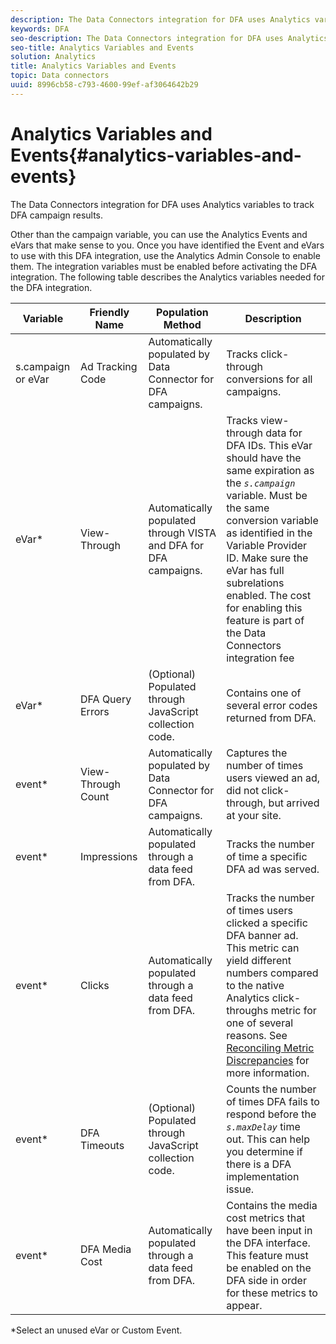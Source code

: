 ```yaml
---
description: The Data Connectors integration for DFA uses Analytics variables to track DFA campaign results.
keywords: DFA
seo-description: The Data Connectors integration for DFA uses Analytics variables to track DFA campaign results.
seo-title: Analytics Variables and Events
solution: Analytics
title: Analytics Variables and Events
topic: Data connectors
uuid: 8996cb58-c793-4600-99ef-af3064642b29
---
```


# Analytics Variables and Events{#analytics-variables-and-events}

The Data Connectors integration for DFA uses Analytics variables to track DFA campaign results.

Other than the campaign variable, you can use the Analytics Events and eVars that make sense to you. Once you have identified the Event and eVars to use with this DFA integration, use the Analytics Admin Console to enable them. The integration variables must be enabled before activating the DFA integration. The following table describes the Analytics variables needed for the DFA integration. 

|  Variable  | Friendly Name  | Population Method  | Description  |
|---|---|---|---|
|  s.campaign or eVar  | Ad Tracking Code  | Automatically populated by Data Connector for DFA campaigns.  | Tracks click-through conversions for all campaigns.  |
|  eVar&#42;  | View-Through  | Automatically populated through VISTA and DFA for DFA campaigns.  |Tracks view-through data for DFA IDs. This eVar should have the same expiration as the *`s.campaign`* variable. Must be the same conversion variable as identified in the Variable Provider ID. Make sure the eVar has full subrelations enabled. The cost for enabling this feature is part of the Data Connectors integration fee  |
|  eVar&#42;  | DFA Query Errors  | (Optional) Populated through JavaScript collection code.  |Contains one of several error codes returned from DFA.   |
|  event&#42;  | View-Through Count  | Automatically populated by Data Connector for DFA campaigns.  | Captures the number of times users viewed an ad, did not click-through, but arrived at your site.  |
|  event&#42;  | Impressions  | Automatically populated through a data feed from DFA.  | Tracks the number of time a specific DFA ad was served.  |
|  event&#42;  | Clicks  | Automatically populated through a data feed from DFA.  |Tracks the number of times users clicked a specific DFA banner ad. This metric can yield different numbers compared to the native Analytics click-throughs metric for one of several reasons. See [Reconciling Metric Discrepancies](../dfa-data-connector-analytics/dfa-reconciling-metric-discrepancies.md/) for more information.  |
|  event&#42;  | DFA Timeouts  | (Optional) Populated through JavaScript collection code.  |Counts the number of times DFA fails to respond before the *`s.maxDelay`* time out. This can help you determine if there is a DFA implementation issue.  |
|  event&#42;  | DFA Media Cost  | Automatically populated through a data feed from DFA.  | Contains the media cost metrics that have been input in the DFA interface. This feature must be enabled on the DFA side in order for these metrics to appear.  |

&#42;Select an unused eVar or Custom Event. 
